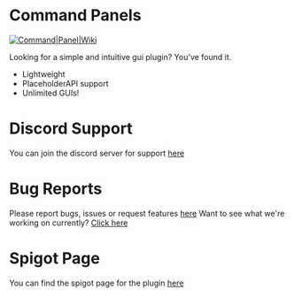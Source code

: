 # Command Panels

[![Command|Panel|Wiki](https://i.imgur.com/QpN7HsN.png)](https://rockyhawk99.gitbook.io/rockyhawk-wiki/)

Looking for a simple and intuitive gui plugin? You've found it.

  - Lightweight
  - PlaceholderAPI support
  - Unlimited GUIs!

# Discord Support
You can join the discord server for support [here](https://discord.gg/eUWBWh7)

# Bug Reports
Please report bugs, issues or request features [here](https://github.com/rockyhawk64/CommandPanels/issues)
Want to see what we're working on currently? [Click here](https://github.com/rockyhawk64/CommandPanels/projects)

# Spigot Page
You can find the spigot page for the plugin [here](https://www.spigotmc.org/resources/67788/)
